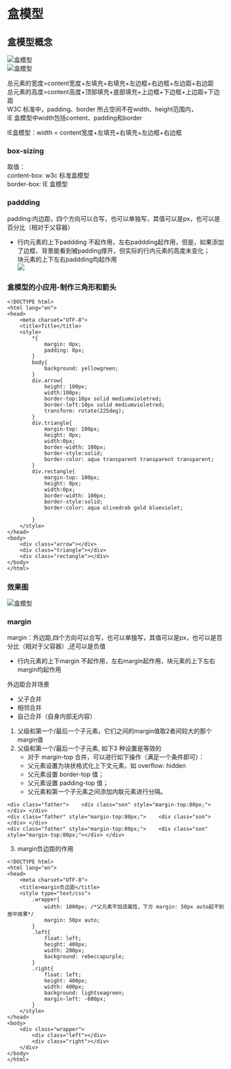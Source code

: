 # 盒模型

## 盒模型概念

 ![盒模型](./标准盒模型.png)  
 ![盒模型](./ie盒模型.png)  

总元素的宽度=content宽度+左填充+右填充+左边框+右边框+左边距+右边距   
总元素的高度=content高度+顶部填充+底部填充+上边框+下边框+上边距+下边距   
W3C 标准中，padding、border 所占空间不在width、height范围内，  
IE 盒模型中width包括content、padding和border   


IE盒模型：width = content宽度+左填充+右填充+左边框+右边框   


### box-sizing
取值：  
content-box: w3c 标准盒模型  
border-box: IE 盒模型  



### paddding
padding:内边距，四个方向可以合写，也可以单独写，其值可以是px，也可以是百分比（相对于父容器）
- 行内元素的上下paddding 不起作用，左右paddding起作用，但是，如果添加了边框、背景能看到被padding撑开，但实际的行内元素的高度未变化；   
块元素的上下左右paddding均起作用   
![](./行内元素的margin-padding.png)
### 盒模型的小应用-制作三角形和箭头

```
<!DOCTYPE html>
<html lang="en">
<head>
    <meta charset="UTF-8">
    <title>Title</title>
    <style>
        *{
            margin: 0px;
            padding: 0px;
        }
        body{
            background: yellowgreen;
        }
        div.arrow{
            height: 100px;
            width:100px;
            border-top:10px solid mediumvioletred;
            border-left:10px solid mediumvioletred;
            transform: rotate(225deg);
        }
        div.triangle{
            margin-top: 100px;
            height: 0px;
            width:0px;
            border-width: 100px;
            border-style:solid;
            border-color: aqua transparent transparent transparent;
        }
        div.rectangle{
            margin-top: 100px;
            height: 0px;
            width:0px;
            border-width: 100px;
            border-style:solid;
            border-color: aqua olivedrab gold blueviolet;

        }
    </style>
</head>
<body>
    <div class="arrow"></div>
    <div class="triangle"></div>
    <div class="rectangle"></div>
</body>
</html>
```
### 效果图
 ![盒模型](./box2.png)

### margin
margin：外边距,四个方向可以合写，也可以单独写，其值可以是px，也可以是百分比（相对于父容器）,还可以是负值   
- 行内元素的上下margin 不起作用，左右margin起作用，块元素的上下左右margin均起作用   

外边距合并场景
- 父子合并
- 相邻合并
- 自己合并（自身内部无内容）

1. 父级和第一个/最后一个子元素，它们之间的margin值取2者间较大的那个margin值
2. 父级和第一个/最后一个子元素, 如下3 种设置是等效的
    - 对于 margin-top 合并，可以进行如下操作（满足一个条件即可）：
    - 父元素设置为块状格式化上下文元素，如 overflow: hidden
    - 父元素设置 border-top 值；
    - 父元素设置 padding-top 值；
    - 父元素和第一个子元素之间添加内联元素进行分隔。


```
<div class="father">    <div class="son" style="margin-top:80px;"></div> </div>
<div class="father" style="margin-top:80px;">    <div class="son"></div> </div>
<div class="father" style="margin-top:80px;">    <div class="son" style="margin-top:80px;"></div> </div>
```
3. margin负边距的作用
```
<!DOCTYPE html>
<html lang="en">
<head>
    <meta charset="UTF-8">
    <title>margin负边距</title>
    <style type="text/css">
        .wrapper{
            width: 1000px; /*父元素不加该属性，下方 margin: 50px auto起不到居中效果*/
            margin: 50px auto;
        }
        .left{
            float: left;
            height: 400px;
            width: 200px;
            background: rebeccapurple;
        }
        .right{
            float: left;
            height: 400px;
            width: 400px;
            background: lightseagreen;
            margin-left: -600px;
        }
    </style>
</head>
<body>
    <div class="wrapper">
        <div class="left"></div>
        <div class="right"></div>
    </div>
</body>
</html>
```



